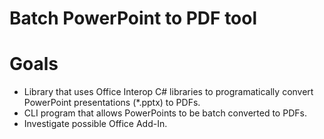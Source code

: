 # Batch PowerPoint to PDF tool

# Goals
* Library that uses Office Interop C# libraries to programatically convert PowerPoint presentations (*.pptx) to PDFs.
* CLI program that allows PowerPoints to be batch converted to PDFs.
* Investigate possible Office Add-In.